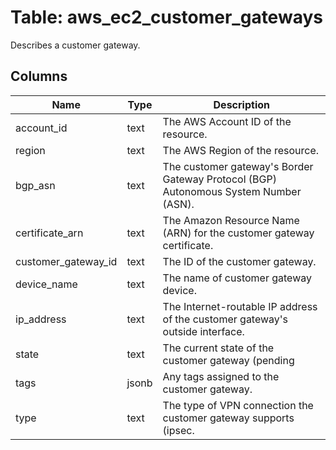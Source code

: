 
# Table: aws_ec2_customer_gateways
Describes a customer gateway.
## Columns
| Name        | Type           | Description  |
| ------------- | ------------- | -----  |
|account_id|text|The AWS Account ID of the resource.|
|region|text|The AWS Region of the resource.|
|bgp_asn|text|The customer gateway's Border Gateway Protocol (BGP) Autonomous System Number (ASN).|
|certificate_arn|text|The Amazon Resource Name (ARN) for the customer gateway certificate.|
|customer_gateway_id|text|The ID of the customer gateway.|
|device_name|text|The name of customer gateway device.|
|ip_address|text|The Internet-routable IP address of the customer gateway's outside interface.|
|state|text|The current state of the customer gateway (pending | available | deleting | deleted).|
|tags|jsonb|Any tags assigned to the customer gateway.|
|type|text|The type of VPN connection the customer gateway supports (ipsec.|
